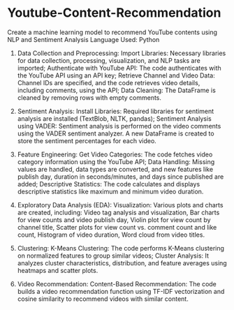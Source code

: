 # Youtube-Content-Recommendation
Create a machine learning model to recommend YouTube contents using NLP and Sentiment Analysis
Language Used: Python
1. Data Collection and Preprocessing:
   Import Libraries: Necessary libraries for data collection, processing, visualization, and NLP tasks are imported;
    Authenticate with YouTube API: The code authenticates with the YouTube API using an API key;
    Retrieve Channel and Video Data: Channel IDs are specified, and the code retrieves video details, including comments, using the API;
    Data Cleaning: The DataFrame is cleaned by removing rows with empty comments.
  
2. Sentiment Analysis:
   Install Libraries: Required libraries for sentiment analysis are installed (TextBlob, NLTK, pandas);
    Sentiment Analysis using VADER: Sentiment analysis is performed on the video comments using the VADER sentiment analyzer. A new DataFrame is created to store the sentiment percentages for each video.

3. Feature Engineering:
   Get Video Categories: The code fetches video category information using the YouTube API;
    Data Handling: Missing values are handled, data types are converted, and new features like publish day, duration in seconds/minutes, and days since published are added;
    Descriptive Statistics: The code calculates and displays descriptive statistics like maximum and minimum video duration.

4. Exploratory Data Analysis (EDA):
   Visualization: Various plots and charts are created, including:
       Video tag analysis and visualization,
        Bar charts for view counts and video publish day,
        Violin plot for view count by channel title,
        Scatter plots for view count vs. comment count and like count,
        Histogram of video duration,
        Word cloud from video titles.

5. Clustering:
   K-Means Clustering: The code performs K-Means clustering on normalized features to group similar videos;
    Cluster Analysis: It analyzes cluster characteristics, distribution, and feature averages using heatmaps and scatter plots.

6. Video Recommendation:
   Content-Based Recommendation: The code builds a video recommendation function using TF-IDF vectorization and cosine similarity to recommend videos with similar content.
